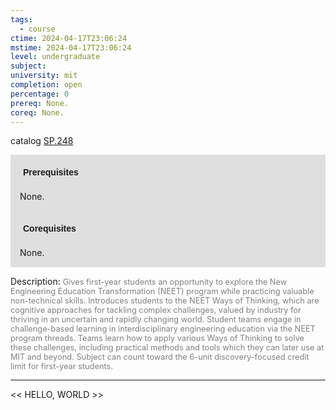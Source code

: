 ```yaml
---
tags:
  - course
ctime: 2024-04-17T23:06:24
mstime: 2024-04-17T23:06:24
level: undergraduate
subject: 
university: mit
completion: open
percentage: 0
prereq: None.
coreq: None.
---
```


catalog [SP.248](http://student.mit.edu/catalog/mSPa.html#SP.248)

<span style="display: block; padding: 15px; background-color: rgb(100, 100, 100, 0.2);"><font id="m_prereq4217_0" style="display: block; font-family: Arial, sans-serif; font-weight: bold; padding: 5px">Prerequisites</font><br><span id="prereq4217_0">None.</span></span>
<span style="display: block; padding: 15px; background-color: rgb(100, 100, 100, 0.2);"><font id="m_coreq4217_0" style="display: block; font-family: Arial, sans-serif; font-weight: bold; padding: 5px">Corequisites</font><br><span id="coreq4217_0">None.</span></span>

<font style="">Description:</font>
<font style="color: grey; font-size: 0.8rem;">Gives first-year students an opportunity to explore the New Engineering Education Transformation (NEET) program while practicing valuable non-technical skills. Introduces students to the NEET Ways of Thinking, which are cognitive approaches for tackling complex challenges, valued by industry for thriving in an uncertain and rapidly changing world. Student teams engage in challenge-based learning in interdisciplinary engineering education via the NEET program threads. Teams learn how to apply various Ways of Thinking to solve these challenges, including practical methods and tools which they can later use at MIT and beyond. Subject can count toward the 6-unit discovery-focused credit limit for first-year students.</font>



---

<< HELLO, WORLD >>
